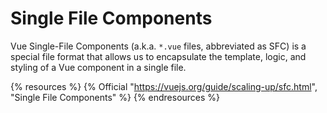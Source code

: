 # Single File Components

Vue Single-File Components (a.k.a. `*.vue` files, abbreviated as SFC) is a special file format that allows us to encapsulate the template, logic, and styling of a Vue component in a single file.

{% resources %}
  {% Official "https://vuejs.org/guide/scaling-up/sfc.html", "Single File Components" %}
{% endresources %}

